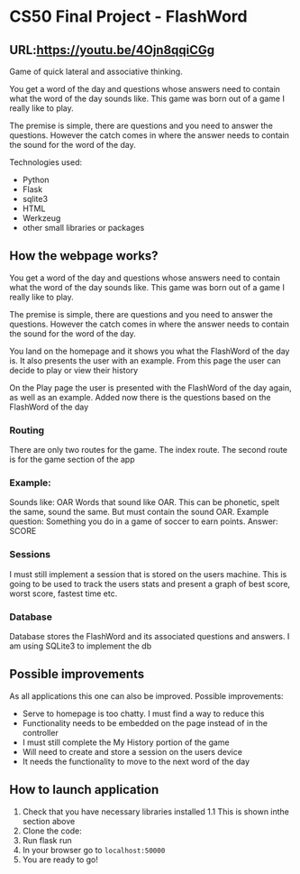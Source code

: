 # CS50 Final Project - FlashWord

## URL:https://youtu.be/4Ojn8qqiCGg

Game of quick lateral and associative thinking.

You get a word of the day and questions whose answers need to contain what the word of the day sounds like. This game was born out of a game I really like to play.

The premise is simple, there are questions and you need to answer the questions. However the catch comes in where the answer needs to contain the sound for the word of the day.

Technologies used:
- Python
- Flask
- sqlite3
- HTML
- Werkzeug
- other small libraries or packages

## How the webpage works?

You get a word of the day and questions whose answers need to contain what the word of the day sounds like. This game was born out of a game I really like to play.

The premise is simple, there are questions and you need to answer the questions. However the catch comes in where the answer needs to contain the sound for the word of the day.

You land on the homepage and it shows you what the FlashWord of the day is. It also presents the user with an example. From this page the user can decide to play or view their history

On the Play page the user is presented with the FlashWord of the day again, as well as an example. Added now there is the questions based on the FlashWord of the day

### Routing

There are only two routes for the game. The index route. The second route is for the game section of the app

### Example:
Sounds like: OAR
Words that sound like OAR. This can be phonetic, spelt the same, sound the same. But must contain the sound OAR.
Example question: Something you do in a game of soccer to earn points.
Answer: SCORE

### Sessions

I must still implement a session that is stored on the users machine. This is going to be used to track the users stats and present a graph of best score, worst score, fastest time etc.

### Database

Database stores the FlashWord and its associated questions and answers. I am using SQLite3 to implement the db

## Possible improvements

As all applications this one can also be improved. Possible improvements:

- Serve to homepage is too chatty. I must find a way to reduce this
- Functionality needs to be embedded on the page instead of in the controller
- I must still complete the My History portion of the game
- Will need to create and store a session on the users device
- It needs the functionality to move to the next word of the day

## How to launch application

1. Check that you have necessary libraries installed
1.1 This is shown inthe  section above
2. Clone the code:
3. Run flask run
4. In your browser go to `localhost:50000`
6. You are ready to go!
